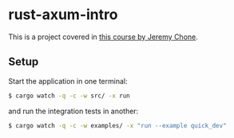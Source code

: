 # rust-axum-intro

This is a project covered in [this course by Jeremy Chone](https://www.youtube.com/watch?v=XZtlD_m59sM).

## Setup

Start the application in one terminal:

```bash
$ cargo watch -q -c -w src/ -x run
```

and run the integration tests in another:

```bash
$ cargo watch -q -c -w examples/ -x "run --example quick_dev"
```
